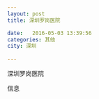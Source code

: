 ```yaml
--- 
layout: post 
title: 深圳罗岗医院

date:   2016-05-03 13:39:56 
categories: 其他  
city: 深圳
  
--- 
```

   
深圳罗岗医院

信息

